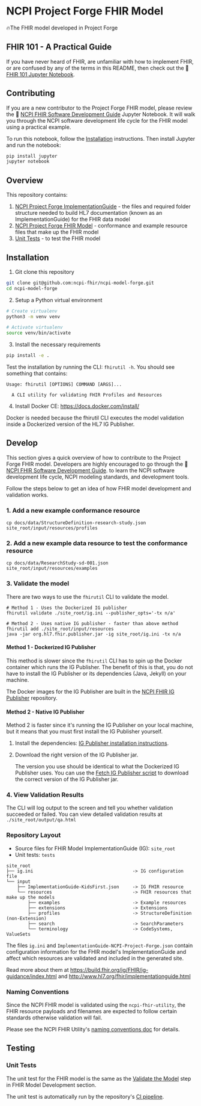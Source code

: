 # NCPI Project Forge FHIR Model

🔥The FHIR model developed in Project Forge

## FHIR 101 - A Practical Guide

If you have never heard of FHIR, are unfamiliar with how to implement FHIR,
or are confused by any of the terms in this README, then
check out the 📓 [FHIR 101 Jupyter Notebook](https://github.com/ncpi-fhir/fhir-101).


## Contributing

If you are a new contributor to the Project Forge FHIR model, please
review the 📓 [NCPI FHIR Software Development Guide](FHIR-SW-Development-Guide.ipynb)
Jupyter Notebook. It will walk you through the NCPI software development life cycle
for the FHIR model using a practical example.

To run this notebook, follow the [Installation](#Installation) instructions.
Then install Jupyter and run the notebook:

```bash
pip install jupyter
jupyter notebook
```

## Overview

This repository contains:

1. [NCPI Project Forge ImplementationGuide](site_root) - the files and required
folder structure needed to build HL7 documentation (known as an ImplementationGuide)
for the FHIR data model
2. [NCPI Project Forge FHIR Model](site_root/input/resources) - conformance and
example resource files that make up the FHIR model
4. [Unit Tests](tests) - to test the FHIR model

## Installation
1. Git clone this repository

```bash
git clone git@github.com:ncpi-fhir/ncpi-model-forge.git
cd ncpi-model-forge
```

2. Setup a Python virtual environment

```bash
# Create virtualenv
python3 -m venv venv

# Activate virtualenv
source venv/bin/activate
```

3. Install the necessary requirements

```bash
pip install -e .
```
Test the installation by running the CLI: `fhirutil -h`. You should see
something that contains:
```
Usage: fhirutil [OPTIONS] COMMAND [ARGS]...

  A CLI utility for validating FHIR Profiles and Resources
```

4. Install Docker CE: https://docs.docker.com/install/

Docker is needed because the fhirutil CLI executes the model validation
inside a Dockerized version of the HL7 IG Publisher.

## Develop

This section gives a quick overview of how to contribute to the Project
Forge FHIR model. Developers are highly encouraged to go through the
📓 [NCPI FHIR Software Development Guide](FHIR-SW-Development-Guide.ipynb).
to learn the NCPI software development life cycle, NCPI modeling standards,
and development tools.

Follow the steps below to get an idea of how FHIR model development and
validation works.

### 1. Add a new example conformance resource

```shell
cp docs/data/StructureDefinition-research-study.json site_root/input/resources/profiles
```

### 2. Add a new example data resource to test the conformance resource

```shell
cp docs/data/ResearchStudy-sd-001.json site_root/input/resources/examples
```

### 3. Validate the model

There are two ways to use the `fhirutil` CLI to validate the model.

```shell
# Method 1 - Uses the Dockerized IG publisher
fhirutil validate ./site_root/ig.ini --publisher_opts='-tx n/a'

# Method 2 - Uses native IG publisher - faster than above method
fhirutil add ./site_root/input/resources
java -jar org.hl7.fhir.publisher.jar -ig site_root/ig.ini -tx n/a
```

#### Method 1 - Dockerized IG Publisher

This method is slower since the `fhirutil` CLI has to spin up the Docker
container which runs the IG Publisher. The benefit of this is that, you
do not have to install the IG Publisher or its dependencies (Java, Jekyll)
on your machine.

The Docker images for the IG Publisher are built in the
[NCPI FHIR IG Publisher](https://github.com/ncpi-fhir/hl7-fhir-ig-publisher)
repository.

#### Method 2 - Native IG Publisher

Method 2 is faster since it's running the IG Publisher on your local machine,
but it means that you must first install the IG Publisher yourself.

1. Install the dependencies: [IG Publisher installation instructions](https://confluence.hl7.org/display/FHIR/IG+Publisher+Documentation#IGPublisherDocumentation-Installing).

2. Download the right version of the IG Publisher jar.

    The version you use should be identical to what the Dockerized IG Publisher
    uses. You can use the [Fetch IG Publisher script](https://github.com/ncpi-fhir/hl7-fhir-ig-publisher/blob/master/scripts/fetch_publisher_jar.sh) to download the correct version
    of the IG Publisher jar.

### 4. View Validation Results

The CLI will log output to the screen and tell you whether
validation succeeded or failed. You can view detailed validation
results at `./site_root/output/qa.html`

### Repository Layout

- Source files for FHIR Model ImplementationGuide (IG): `site_root`
- Unit tests: `tests`

```text
site_root
├── ig.ini                                     -> IG configuration file
└── input
    ├── ImplementationGuide-KidsFirst.json     -> IG FHIR resource
    └── resources                              -> FHIR resources that make up the models
        ├── examples                           -> Example resources
        ├── extensions                         -> Extensions
        ├── profiles                           -> StructureDefinition (non-Extension)
        ├── search                             -> SearchParameters
        └── terminology                        -> CodeSystems, ValueSets
```

The files `ig.ini` and `ImplementationGuide-NCPI-Project-Forge.json` contain
configuration information for the FHIR model's ImplementationGuide and
affect which resources are validated and included in the generated site.

Read more about them at <https://build.fhir.org/ig/FHIR/ig-guidance/index.html>
and <http://www.hl7.org/fhir/implementationguide.html>

### Naming Conventions

Since the NCPI FHIR model is validated using the `ncpi-fhir-utility`,
the FHIR resource payloads and filenames are expected to follow certain
standards otherwise validation will fail.  

Please see the NCPI FHIR Utility's
[naming conventions doc](https://github.com/ncpi-fhir/ncpi-fhir-utility/blob/master/docs/naming_conventions.md) for details.

## Testing

### Unit Tests

The unit test for the FHIR model is the same as the
[Validate the Model](#3-validate-the-model) step in FHIR Model Development section.

The unit test is automatically run by the repository's
[CI pipeline](.circleci/config.yml).
